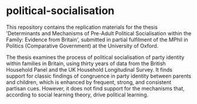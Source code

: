 # political-socialisation
This repository contains the replication materials for the thesis 'Determinants and Mechanisms of Pre-Adult Political Socialisation within the Family: Evidence from Britain', submitted in partial fulfilment of the MPhil in Politics (Comparative Government) at the University of Oxford.

The thesis examines the process of political socialisation of party identity within families in Britain, using thirty years of data from the British Household Panel and the UK Household Longitudinal Survey. It finds support for classic findings of congruence in party identity between parents and children, which is enhanced by frequent, strong, and consistent partisan cues. However, it does not find support for the mechanisms that, according to social learning theory, drive political learning.
